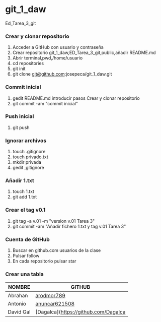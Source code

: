 # git_1_daw
Ed_Tarea_3_git
### Crear y clonar repositorio
1. Acceder a GitHub con usuario y contraseña
2. Crear repositorio git_1_daw,ED_Tarea_3_git,public,añadir README.md
3. Abrir terminal,pwd,/home/usuario
4. cd repositories
5. git init
6. git clone git@github.com:josepeca/git_1_daw.git 
### Commit inicial 
1. gedit README.md introducir pasos Crear y clonar repositorio
2. git commit -am "commit inicial"
### Push inicial
1. git push
### Ignorar archivos
1. touch .gitignore
2. touch privado.txt
3. mkdir privada
4. gedit ,gitignore
### Añadir 1.txt
1. touch 1.txt
2. git add 1.txt
### Crear el tag v0.1
1. git tag -a v.01 -m "version v.01 Tarea 3"
2. git commit -am "Añadir fichero 1.txt y tag v.01 Tarea 3"
### Cuenta de GitHub
1. Buscar en github.com usuarios de la clase
2. Pulsar follow 
3. En cada repositorio pulsar star
### Crear una tabla
|NOMBRE|GITHUB|
|---|---|
|Abrahan|[arodmor789](https://github.com/arodmod789)|
|Antonio|[anuncar621508](https://github.com/anuncar621508)|
|David Gal|[Dagalca](https://github.com/Dagalca|)|
